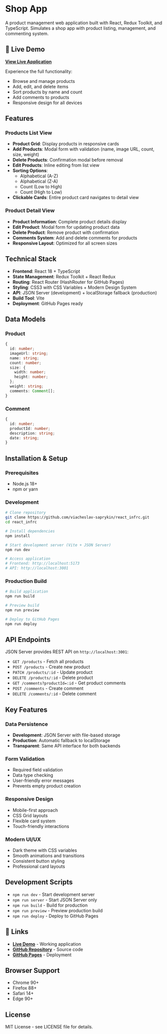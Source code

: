 # Shop App

A product management web application built with React, Redux Toolkit, and TypeScript. Simulates a shop app with product listing, management, and commenting system.

## 🚀 Live Demo

**[View Live Application](https://viacheslav-saprykin.github.io/react_infrc/)**

Experience the full functionality:
- Browse and manage products
- Add, edit, and delete items
- Sort products by name and count
- Add comments to products
- Responsive design for all devices

## Features

### Products List View
- **Product Grid**: Display products in responsive cards
- **Add Products**: Modal form with validation (name, image URL, count, size, weight)
- **Delete Products**: Confirmation modal before removal
- **Edit Products**: Inline editing from list view
- **Sorting Options**: 
  - Alphabetical (A-Z)
  - Alphabetical (Z-A) 
  - Count (Low to High)
  - Count (High to Low)
- **Clickable Cards**: Entire product card navigates to detail view

### Product Detail View
- **Product Information**: Complete product details display
- **Edit Product**: Modal form for updating product data
- **Delete Product**: Remove product with confirmation
- **Comments System**: Add and delete comments for products
- **Responsive Layout**: Optimized for all screen sizes

## Technical Stack

- **Frontend**: React 18 + TypeScript
- **State Management**: Redux Toolkit + React Redux
- **Routing**: React Router (HashRouter for GitHub Pages)
- **Styling**: CSS3 with CSS Variables + Modern Design System
- **API**: JSON Server (development) + localStorage fallback (production)
- **Build Tool**: Vite
- **Deployment**: GitHub Pages ready

## Data Models

### Product
```typescript
{
  id: number;
  imageUrl: string;
  name: string;
  count: number;
  size: {
    width: number;
    height: number;
  };
  weight: string;
  comments: Comment[];
}
```

### Comment
```typescript
{
  id: number;
  productId: number;
  description: string;
  date: string;
}
```

## Installation & Setup

### Prerequisites
- Node.js 18+ 
- npm or yarn

### Development
```bash
# Clone repository
git clone https://github.com/viacheslav-saprykin/react_infrc.git
cd react_infrc

# Install dependencies
npm install

# Start development server (Vite + JSON Server)
npm run dev

# Access application
# Frontend: http://localhost:5173
# API: http://localhost:3001
```

### Production Build
```bash
# Build application
npm run build

# Preview build
npm run preview

# Deploy to GitHub Pages
npm run deploy
```

## API Endpoints

JSON Server provides REST API on `http://localhost:3001`:

- `GET /products` - Fetch all products
- `POST /products` - Create new product
- `PATCH /products/:id` - Update product
- `DELETE /products/:id` - Delete product
- `GET /comments?productId=:id` - Get product comments
- `POST /comments` - Create comment
- `DELETE /comments/:id` - Delete comment

## Key Features

### Data Persistence
- **Development**: JSON Server with file-based storage
- **Production**: Automatic fallback to localStorage
- **Transparent**: Same API interface for both backends

### Form Validation
- Required field validation
- Data type checking
- User-friendly error messages
- Prevents empty product creation

### Responsive Design
- Mobile-first approach
- CSS Grid layouts
- Flexible card system
- Touch-friendly interactions

### Modern UI/UX
- Dark theme with CSS variables
- Smooth animations and transitions
- Consistent button styling
- Professional card layouts

## Development Scripts

- `npm run dev` - Start development server
- `npm run server` - Start JSON Server only
- `npm run build` - Build for production
- `npm run preview` - Preview production build
- `npm run deploy` - Deploy to GitHub Pages

## 🔗 Links

- **[Live Demo](https://viacheslav-saprykin.github.io/react_infrc/)** - Working application
- **[GitHub Repository](https://github.com/viacheslav-saprykin/react_infrc)** - Source code
- **[GitHub Pages](https://viacheslav-saprykin.github.io/react_infrc/)** - Deployment

## Browser Support

- Chrome 90+
- Firefox 88+
- Safari 14+
- Edge 90+

## License

MIT License - see LICENSE file for details.
